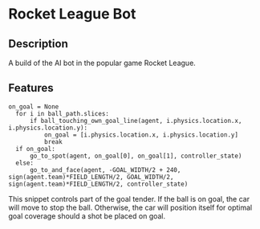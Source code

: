 # Rocket League Bot

## Description

A build of the AI bot in the popular game Rocket League.

## Features

```
on_goal = None
  for i in ball_path.slices:
      if ball_touching_own_goal_line(agent, i.physics.location.x, i.physics.location.y):
          on_goal = [i.physics.location.x, i.physics.location.y]
          break
  if on_goal:
      go_to_spot(agent, on_goal[0], on_goal[1], controller_state)
  else:
      go_to_and_face(agent, -GOAL_WIDTH/2 + 240, sign(agent.team)*FIELD_LENGTH/2, GOAL_WIDTH/2, sign(agent.team)*FIELD_LENGTH/2, controller_state)
  ```
This snippet controls part of the goal tender. If the ball is on goal, the car will move to stop the ball. Otherwise, the car will position itself for optimal goal coverage should a shot be placed on goal.
